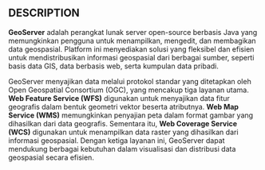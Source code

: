 ## DESCRIPTION

**GeoServer** adalah perangkat lunak server open-source berbasis Java yang memungkinkan pengguna untuk menampilkan, mengedit, dan membagikan data geospasial. Platform ini menyediakan solusi yang fleksibel dan efisien untuk mendistribusikan informasi geospasial dari berbagai sumber, seperti basis data GIS, data berbasis web, serta kumpulan data pribadi.

GeoServer menyajikan data melalui protokol standar yang ditetapkan oleh Open Geospatial Consortium (OGC), yang mencakup tiga layanan utama. **Web Feature Service (WFS)** digunakan untuk menyajikan data fitur geografis dalam bentuk geometri vektor beserta atributnya. **Web Map Service (WMS)** memungkinkan penyajian peta dalam format gambar yang dihasilkan dari data geografis. Sementara itu, **Web Coverage Service (WCS)** digunakan untuk menampilkan data raster yang dihasilkan dari informasi geospasial. Dengan ketiga layanan ini, GeoServer dapat mendukung berbagai kebutuhan dalam visualisasi dan distribusi data geospasial secara efisien.
